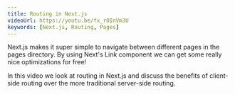 ```yaml
---
title: Routing in Next.js
videoUrl: https://youtu.be/fx_rOInVm3U
keywords: [Next.js, Routing, Pages]
---
```


Next.js makes it super simple to navigate between different pages in the pages directory. By using Next's Link component we can get some really nice optimizations for free!

In this video we look at routing in Next.js and discuss the benefits of client-side routing over the more traditional server-side routing.
